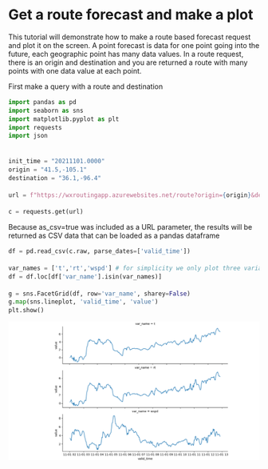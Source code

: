 
# Get a route forecast and make a plot #

This tutorial will demonstrate how to make a route based forecast request and plot it on the screen.  A point forecast is data for one point going into the future, each geographic point has many data values.  In a route request, there is an origin and destination and you are returned a route with many points with one data value at each point.

First make a query with a route and destination

```python
import pandas as pd
import seaborn as sns
import matplotlib.pyplot as plt
import requests
import json


init_time = "20211101.0000"
origin = "41.5,-105.1"
destination = "36.1,-96.4"

url = f"https://wxroutingapp.azurewebsites.net/route?origin={origin}&destination={destination}&itime={init_time}&as_csv=true"

c = requests.get(url)
```

Because as_csv=true was included as a URL parameter, the results will be returned as CSV data that can be loaded as a pandas dataframe

```python
df = pd.read_csv(c.raw, parse_dates=['valid_time'])

var_names = ['t','rt','wspd'] # for simplicity we only plot three variables, too many variables would crowd the screen
df = df.loc[df['var_name'].isin(var_names)]

g = sns.FacetGrid(df, row='var_name', sharey=False)
g.map(sns.lineplot, 'valid_time', 'value')
plt.show()

```

![plot results from route forecast](route.png)
